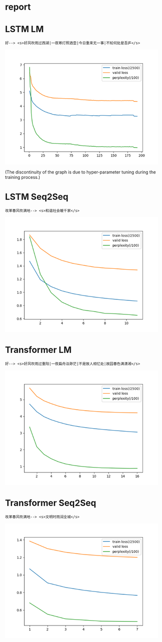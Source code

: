 # report
# LSTM LM
`好--> <s>好风吹雨过西湖|一夜寒灯照酒壶|今日重来无一事|不知何处是吾庐</s>`

![](./report/lstm_lm.png)

(The discontinuity of the graph is due to hyper-parameter tuning during the training process.)

# LSTM Seq2Seq
`改革春风吹满地--> <s>和谐社会暖千家</s>`

![](./report/lstm_seq2seq.png)

# Transformer LM
`好--> <s>好风吹雨过重阳|一夜扁舟泊渺茫|不是故人相忆处|故园春色满潇湘</s>`

![](./report/transformer_lm.png)

# Transformer Seq2Seq
`改革春风吹满地--> <s>文明时雨润全城</s>`

![](./report/transformer_seq2seq.png)

